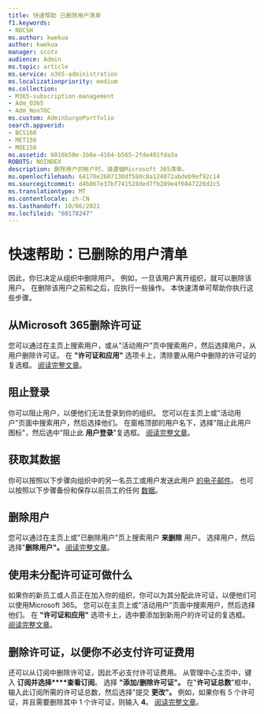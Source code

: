 ```yaml
---
title: 快速帮助 已删除用户清单
f1.keywords:
- NOCSH
ms.author: kwekua
author: kwekua
manager: scotv
audience: Admin
ms.topic: article
ms.service: o365-administration
ms.localizationpriority: medium
ms.collection:
- M365-subscription-management
- Adm_O365
- Adm_NonTOC
ms.custom: AdminSurgePortfolio
search.appverid:
- BCS160
- MET150
- MOE150
ms.assetid: 6016b50e-2b6e-4164-b565-2fde401fda3a
ROBOTS: NOINDEX
description: 删除用户的帐户时，请遵循Microsoft 365清单。
ms.openlocfilehash: 64170e2607130df580c0a124072abdeb9ef92c14
ms.sourcegitcommit: d4b867e37bf741528ded7fb289e4f6847228d2c5
ms.translationtype: MT
ms.contentlocale: zh-CN
ms.lasthandoff: 10/06/2021
ms.locfileid: "60178247"
---
```

# <a name="quick-help-deleted-users-checklist"></a>快速帮助：已删除的用户清单

因此，你已决定从组织中删除用户。 例如，一旦该用户离开组织，就可以删除该用户。 在删除该用户之前和之后，应执行一些操作。 本快速清单可帮助你执行这些步骤。
  
## <a name="remove-the-microsoft-365-license-from-the-user"></a>从Microsoft 365删除许可证

您可以通过在主页上搜索用户，或从"活动用户"页中搜索用户，然后选择用户，从用户删除许可证。 在 **"许可证和应用"** 选项卡上，清除要从用户中删除的许可证的复选框。 [阅读完整文章](../manage/remove-licenses-from-users.md)。
  
## <a name="block-sign-in"></a>阻止登录

你可以阻止用户，以便他们无法登录到你的组织。 您可以在主页上或"活动用户"页面中搜索用户，然后选择他们。 在窗格顶部的用户名下，选择"阻止此用户图标"，然后选中"阻止此 **用户登录**"复选框。 [阅读完整文章](../add-users/assign-admin-roles.md)。
  
## <a name="get-their-data"></a>获取其数据

你可以按照以下步骤向组织中的另一名员工或用户发送此用户 [的电子邮件](../add-users/remove-former-employee.md)。 也可以按照以下步骤备份和保存以前员工的任何 [数据](../add-users/get-access-to-and-back-up-a-former-user-s-data.md)。
  
## <a name="delete-user"></a>删除用户

您可以通过在主页上或"已删除用户"页上搜索用户 **来删除** 用户。 选择用户，然后选择"**删除用户"。** [阅读完整文章](../add-users/delete-a-user.md)。
  
## <a name="what-to-do-with-the-unassigned-license"></a>使用未分配许可证可做什么

如果你的新员工或人员正在加入你的组织，你可以为其分配此许可证，以便他们可以使用Microsoft 365。 您可以在主页上或"活动用户"页面中搜索用户，然后选择他们。 在 **"许可证和应用"** 选项卡上，选中要添加到新用户的许可证的复选框。 [阅读完整文章](../manage/assign-licenses-to-users.md)。
  
## <a name="remove-license-so-you-dont-have-to-pay-for-it"></a>删除许可证，以便你不必支付许可证费用

还可以从订阅中删除许可证，因此不必支付许可证费用。 从管理中心主页中，键入 **订阅并选择****查看订阅**。 选择 **"添加/删除许可证"。** 在"**许可证总数**"框中，输入此订阅所需的许可证总数，然后选择"提交 **更改"。** 例如，如果你有 5 个许可证，并且需要删除其中 1 个许可证，则输入 **4**。 [阅读完整文章](../../commerce/licenses/buy-licenses.md)。